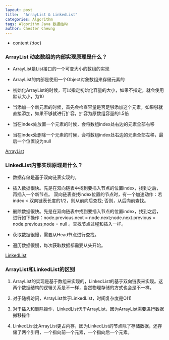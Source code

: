 ```yaml
---
layout: post
title:  "ArrayList & LinkedList"
categories: Algorithm 
tags: Algorithm Java 数据结构
author: Chester Cheung
---
```


* content
{:toc}


### ArrayList 动态数组的内部实现原理是什么？

+ ArrayList是List接口的一个可变大小的数组的实现

+ ArrayList的内部是使用一个Object对象数组来存储元素的

+ 初始化ArrayList的时候，可以指定初始化容量的大小，如果不指定，就会使用默认大小，为10


+ 当添加一个新元素的时候，首先会检查容量是否足够添加这个元素，如果够就直接添加，如果不够就进行扩容，扩容为原数组容量的1.5倍

+ 当在index处放置一个元素的时候，会将数组index处右边的元素全部右移

+ 当在index处删除一个元素的时候，会将数组index处右边的元素全部左移，最后一个位置设为null

[ArrayList](https://www.cnblogs.com/lierabbit/p/8383683.html)








### LinkedList内部实现原理是什么？

+ 数据存储是基于双向链表实现的。

+ 插入数据很快。先是在双向链表中找到要插入节点的位置index，找到之后，再插入一个新节点。 双向链表查找index位置的节点时，有一个加速动作：若index < 双向链表长度的1/2，则从前向后查找; 否则，从后向前查找。


+ 删除数据很快。先是在双向链表中找到要插入节点的位置index，找到之后，进行如下操作：node.previous.next = node.next;node.next.previous = node.previous;node = null 。查找节点过程和插入一样。

+ 获取数据很慢，需要从Head节点进行查找。

+ 遍历数据很慢，每次获取数据都需要从头开始。

[LinkedList](https://www.cnblogs.com/maohuidong/p/7965764.html)

### ArrayList和LinkedList的区别

1. ArrayList的实现是基于数组来实现的，LinkedList的基于双向链表来实现。这两个数据结构的逻辑关系是不一样，当然物理存储的方式也会是不一样。 

2. 对于随机访问，ArrayList优于LinkedList，时间复杂度是O(1)

3. 对于插入和删除操作，LinkedList优于ArrayList，因为ArrayList需要进行数据搬移操作

4. LinkedList比ArrayList更占内存，因为LinkedList的节点除了存储数据，还存储了两个引用，一个指向前一个元素，一个指向后一个元素。





